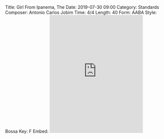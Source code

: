 Title: Girl From Ipanema, The
Date: 2019-07-30 09:00
Category: Standards
Composer: Antonio Carlos Jobim
Time: 4/4
Length: 40
Form: AABA
Style: Bossa
Key: F
Embed: <iframe src="https://open.spotify.com/embed/user/thatdavidmiller/playlist/48ka4Yvdq80jpwTeB2HF2B" width="300" height="380" frameborder="0" allowtransparency="true" allow="encrypted-media"></iframe>
